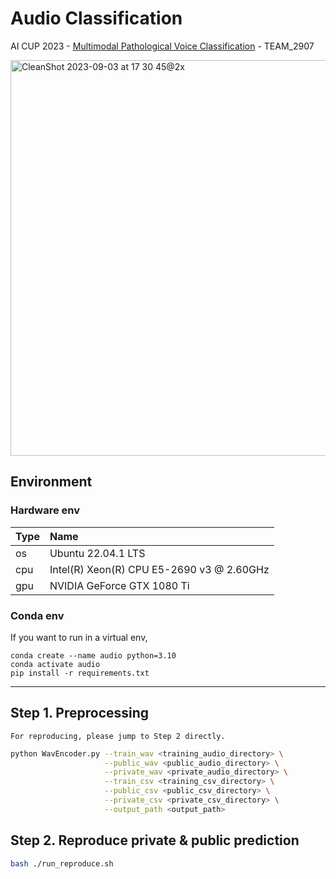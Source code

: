 # Audio Classification
AI CUP 2023 - [Multimodal Pathological Voice Classification](https://tbrain.trendmicro.com.tw/Competitions/Details/27) - TEAM_2907

<img width="633" alt="CleanShot 2023-09-03 at 17 30 45@2x" src="https://github.com/jwliao1209/Audio-Classification/assets/55970911/03aae843-789e-47fb-8fc3-87727e73e9ec">

## Environment
### Hardware env
| Type | Name                                      |
| ---- |:----------------------------------------- |
| os   | Ubuntu 22.04.1 LTS                        |
| cpu  | Intel(R) Xeon(R) CPU E5-2690 v3 @ 2.60GHz |
| gpu  | NVIDIA GeForce GTX 1080 Ti                |
### Conda env
If you want to run in a virtual env,
```shell
conda create --name audio python=3.10
conda activate audio
pip install -r requirements.txt
```
---
## Step 1. Preprocessing
`For reproducing, please jump to Step 2 directly.`
```bash
python WavEncoder.py --train_wav <training_audio_directory> \
                     --public_wav <public_audio_directory> \
                     --private_wav <private_audio_directory> \
                     --train_csv <training_csv_directory> \
                     --public_csv <public_csv_directory> \
                     --private_csv <private_csv_directory> \
                     --output_path <output_path>
```

## Step 2. Reproduce private & public prediction
```bash
bash ./run_reproduce.sh
```
